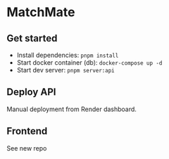 # MatchMate

## Get started

- Install dependencies: `pnpm install`
- Start docker container (db): `docker-compose up -d`
- Start dev server: `pnpm server:api`

## Deploy API

Manual deployment from Render dashboard.

## Frontend

See new repo
